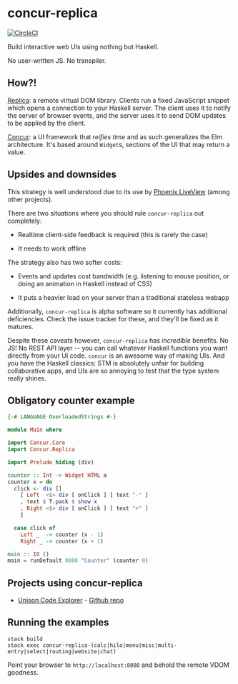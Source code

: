 # concur-replica

[![CircleCI](https://circleci.com/gh/pkamenarsky/concur-replica.svg?style=svg)](https://circleci.com/gh/pkamenarsky/concur-replica)

Build interactive web UIs using nothing but Haskell.

No user-written JS. No transpiler.

## How?!

[Replica](https://github.com/pkamenarsky/replica): a remote virtual DOM library. Clients run a fixed JavaScript snippet which opens a connection to your Haskell server. The client uses it to notify the server of browser events, and the server uses it to send DOM updates to be applied by the client.

[Concur](https://github.com/ajnsit/concur): a UI framework that *reifies time* and as such generalizes the Elm architecture. It's based around `Widget`s, sections of the UI that may return a value.

## Upsides and downsides

This strategy is well understood due to its use by [Phoenix LiveView](https://hexdocs.pm/phoenix_live_view) (among other projects).

There are two situations where you should rule `concur-replica` out completely:

+ Realtime client-side feedback is required (this is rarely the case)

+ It needs to work offline

The strategy also has two softer costs:

+ Events and updates cost bandwidth (e.g. listening to mouse position, or doing an animation in Haskell instead of CSS)

+ It puts a heavier load on your server than a traditional stateless webapp

Additionally, `concur-replica` is alpha software so it currently has additional deficiencies. Check the issue tracker for these, and they'll be fixed as it matures.

Despite these caveats however, `concur-replica` has *incredible* benefits. No JS! No REST API layer -- you can call whatever Haskell functions you want directly from your UI code. `concur` is an awesome way of making UIs. And you have the Haskell classics: STM is absolutely unfair for building collaborative apps, and UIs are so annoying to test that the type system really shines.

## Obligatory counter example

```hs
{-# LANGUAGE OverloadedStrings #-}

module Main where

import Concur.Core
import Concur.Replica

import Prelude hiding (div)

counter :: Int -> Widget HTML a
counter x = do
  click <- div []
    [ Left  <$> div [ onClick ] [ text "-" ]
    , text $ T.pack $ show x
    , Right <$> div [ onClick ] [ text "+" ]
    ]

  case click of
    Left _  -> counter (x - 1)
    Right _ -> counter (x + 1)

main :: IO ()
main = runDefault 8080 "Counter" (counter 0)
```

## Projects using concur-replica

* [Unison Code Explorer](http://unison.readvar.com) - [Github repo](https://github.com/seagreen/unison-code-explorer)

## Running the examples

```
stack build
stack exec concur-replica-(calc|hilo|menu|misc|multi-entry|select|routing|website|chat)
```

Point your browser to `http://localhost:8080` and behold the remote VDOM goodness.
